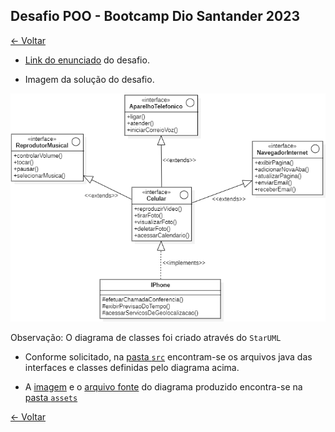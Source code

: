 ## Desafio POO - Bootcamp Dio Santander 2023

[&larr; Voltar](../../README.md)

- [Link do enunciado](https://github.com/digitalinnovationone/trilha-java-basico/tree/main/desafios/poo#poo---desafio) do desafio.

- Imagem da solução do desafio. <br>

<img src="assets/Iphone-DiagramaDeClasse.PNG"/>

Observação: O diagrama de classes foi criado através do `StarUML`

- Conforme solicitado, na [pasta `src`](src/) encontram-se os arquivos java das interfaces e classes definidas pelo diagrama acima.

- A [imagem](assets/Iphone-DiagramaDeClasse.PNG) e o [arquivo fonte](assets/Iphone-desafio.mdj) do diagrama produzido encontra-se na [pasta `assets`](assets/)

[&larr; Voltar](../../README.md)
